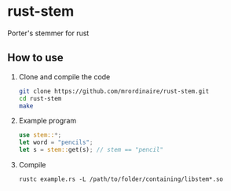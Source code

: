 rust-stem
=========

Porter's stemmer for rust

## How to use ##
1. Clone and compile the code
   ```bash
   git clone https://github.com/mrordinaire/rust-stem.git
   cd rust-stem
   make
   ```

2. Example program
   ```rust
   use stem::*;
   let word = "pencils";
   let s = stem::get(s); // stem == "pencil"
   ```

3. Compile
   ```base
   rustc example.rs -L /path/to/folder/containing/libstem*.so
   ```
